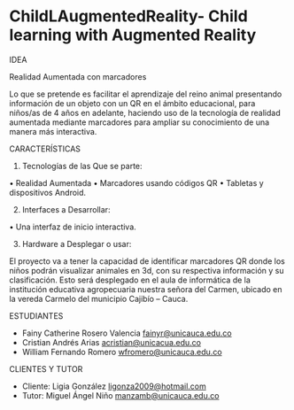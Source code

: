 # ChildLAugmentedReality- Child learning with Augmented Reality

IDEA

Realidad Aumentada con marcadores

Lo que se pretende es facilitar el aprendizaje del reino animal presentando información de un objeto con un QR en el ámbito educacional, para niños/as de 4 años en adelante, haciendo uso de la tecnología de realidad aumentada mediante marcadores para  ampliar su conocimiento de una manera más interactiva.   

CARACTERÍSTICAS

1.	Tecnologías de las Que se parte:

•	Realidad Aumentada
•	Marcadores usando códigos QR
•	Tabletas y dispositivos Android.

2.	Interfaces a Desarrollar:

•	Una interfaz de inicio interactiva.

3.	Hardware a Desplegar o usar:

El proyecto va a tener la capacidad de identificar marcadores QR donde los niños podrán visualizar animales en 3d, con su respectiva información y su clasificación. Esto será desplegado en el aula de informática de la institución educativa agropecuaria nuestra señora del Carmen, ubicado en la vereda Carmelo del municipio Cajibío – Cauca.     

ESTUDIANTES
- Fainy Catherine Rosero Valencia fainyr@unicauca.edu.co 
- Cristian Andrés Arias acristian@unicacua.edu.co 
- William Fernando Romero wfromero@unicauca.edu.co 

CLIENTES Y TUTOR
- Cliente: Ligia González ligonza2009@hotmail.com 
- Tutor: Miguel Ángel Niño manzamb@unicauca.edu.co 
